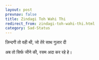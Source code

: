 ```yaml
---
layout: post
prevnav: false
title: Zindagi Toh Wahi Thi
redirect_from: zindagi-toh-wahi-thi.html
category: Sad-Status
---
```

ज़िन्दगी तो वही थी, जो तेरे साथ गुज़ार दी 

अब तो सिर्फ जीने की, रसम अदा कर रहे हे। 